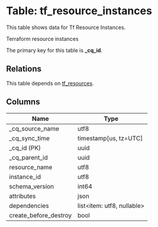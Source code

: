 # Table: tf_resource_instances

This table shows data for Tf Resource Instances.

Terraform resource instances

The primary key for this table is **_cq_id**.

## Relations

This table depends on [tf_resources](tf_resources).

## Columns

| Name          | Type          |
| ------------- | ------------- |
|_cq_source_name|utf8|
|_cq_sync_time|timestamp[us, tz=UTC]|
|_cq_id (PK)|uuid|
|_cq_parent_id|uuid|
|resource_name|utf8|
|instance_id|utf8|
|schema_version|int64|
|attributes|json|
|dependencies|list<item: utf8, nullable>|
|create_before_destroy|bool|